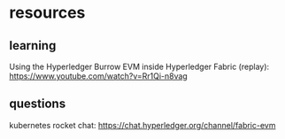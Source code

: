 # resources

## learning

Using the Hyperledger Burrow EVM inside Hyperledger Fabric (replay):<br />
https://www.youtube.com/watch?v=Rr1Qi-n8vag




## questions
kubernetes rocket chat: https://chat.hyperledger.org/channel/fabric-evm
